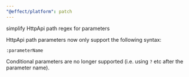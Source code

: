 ```yaml
---
"@effect/platform": patch
---
```


simplify HttpApi path regex for parameters

HttpApi path parameters now only support the following syntax:

`:parameterName`

Conditional parameters are no longer supported (i.e. using `?` etc after the
parameter name).
